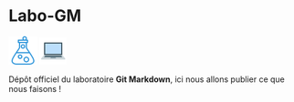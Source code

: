 # Labo-GM

![Laboratory](./src/img/Laboratory-icons8.com.png)
![Laptop](./src/img/Laptop-icons8.com.png)

Dépôt officiel du laboratoire **Git Markdown**, ici nous allons publier ce que nous faisons !  
